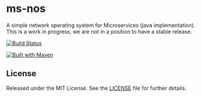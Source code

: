 ms-nos
======

A simple network operating system for Microservices (java implementation). This is a work in progress, we are not in a position to have a stable release.


[![Build Status](https://travis-ci.org/workshare/ms-nos.svg?branch=master)](https://travis-ci.org/workshare/ms-nos)
<!--
[![Coverage Status](https://coveralls.io/repos/bbossola/ms-nos/badge.png)](https://coveralls.io/r/workshare/ms-nos)
-->

[![Built with Maven](http://maven.apache.org/images/logos/maven-feather.png)](http://maven.apache.org/)


## License

Released under the MIT License.  See the [LICENSE](LICENSE.md) file for further details.

